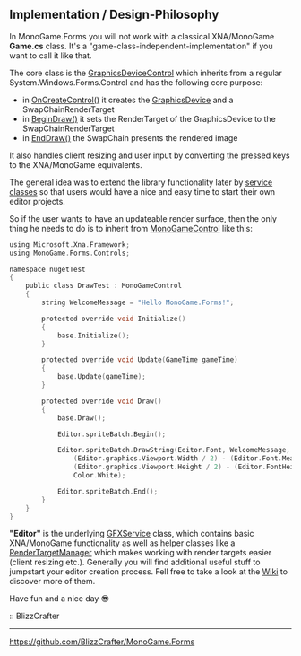 ## Implementation / Design-Philosophy

In MonoGame.Forms you will not work with a classical XNA/MonoGame **Game.cs** class. It's a "game-class-independent-implementation" if you want to call it like that.

The core class is the [GraphicsDeviceControl](https://github.com/BlizzCrafter/MonoGame.Forms/blob/master/MonoGame.Forms.DX/Controls/GraphicsDeviceControl.cs) which inherits from a regular System.Windows.Forms.Control and has the following core purpose:

- in [OnCreateControl()](https://github.com/BlizzCrafter/MonoGame.Forms/blob/master/MonoGame.Forms.DX/Controls/GraphicsDeviceControl.cs#L240) it creates the [GraphicsDevice](https://github.com/BlizzCrafter/MonoGame.Forms/blob/master/MonoGame.Forms.DX/Services/GraphicsDeviceService.cs) and a SwapChainRenderTarget
- in [BeginDraw()](https://github.com/BlizzCrafter/MonoGame.Forms/blob/master/MonoGame.Forms.DX/Controls/GraphicsDeviceControl.cs#L308) it sets the RenderTarget of the GraphicsDevice to the SwapChainRenderTarget
- in [EndDraw()](https://github.com/BlizzCrafter/MonoGame.Forms/blob/master/MonoGame.Forms.DX/Controls/GraphicsDeviceControl.cs#L338) the SwapChain presents the rendered image

It also handles client resizing and user input by converting the pressed keys to the XNA/MonoGame equivalents.

The general idea was to extend the library functionality later by [service classes](https://github.com/BlizzCrafter/MonoGame.Forms/tree/master/MonoGame.Forms.DX/Services) so that users would have a nice and easy time to start their own editor projects.

So if the user wants to have an updateable render surface, then the only thing he needs to do is to inherit from [MonoGameControl](https://github.com/BlizzCrafter/MonoGame.Forms/blob/master/MonoGame.Forms.DX/Controls/MonoGameControl.cs) like this:

```c
using Microsoft.Xna.Framework;
using MonoGame.Forms.Controls;

namespace nugetTest
{
    public class DrawTest : MonoGameControl
    {
        string WelcomeMessage = "Hello MonoGame.Forms!";

        protected override void Initialize()
        {
            base.Initialize();
        }

        protected override void Update(GameTime gameTime)
        {
            base.Update(gameTime);
        }

        protected override void Draw()
        {
            base.Draw();

            Editor.spriteBatch.Begin();

            Editor.spriteBatch.DrawString(Editor.Font, WelcomeMessage, new Vector2(
                (Editor.graphics.Viewport.Width / 2) - (Editor.Font.MeasureString(WelcomeMessage).X / 2),
                (Editor.graphics.Viewport.Height / 2) - (Editor.FontHeight / 2)),
                Color.White);

            Editor.spriteBatch.End();
        }
    }
}
```

**"Editor"** is the underlying [GFXService](https://github.com/BlizzCrafter/MonoGame.Forms/blob/master/MonoGame.Forms.DX/Services/GFXService.cs) class, which contains basic XNA/MonoGame functionality as well as helper classes like a [RenderTargetManager](https://github.com/BlizzCrafter/MonoGame.Forms/blob/master/MonoGame.Forms.DX/Services/GFXService.cs#L27) which makes working with render targets easier (client resizing etc.). Generally you will find additional useful stuff to jumpstart your editor creation process. Fell free to take a look at the [Wiki](https://github.com/BlizzCrafter/MonoGame.Forms/wiki) to discover more of them.

Have fun and a nice day :sunglasses:

:: BlizzCrafter

---

https://github.com/BlizzCrafter/MonoGame.Forms
